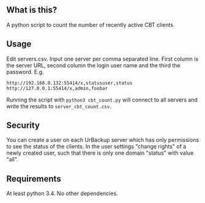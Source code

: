 ## What is this?

A python script to count the number of recently active CBT clients

## Usage

Edit servers.csv. Input one server per comma separated line. First column is the server URL, second column the login user name and the third the password. E.g.

```
http://192.168.0.132:55414/x,statususer,status
http://127.0.0.1:55414/x,admin,foobar
```

Running the script with `python3 cbt_count.py` will connect to all servers and write the results to `server_cbt_count.csv`.

## Security

You can create a user on each UrBackup server which has only permissions to see the status of the clients. In the user settings "change rights" of a newly created user, such that there is only one domain "status" with value "all".

## Requirements

At least python 3.4. No other dependencies. 